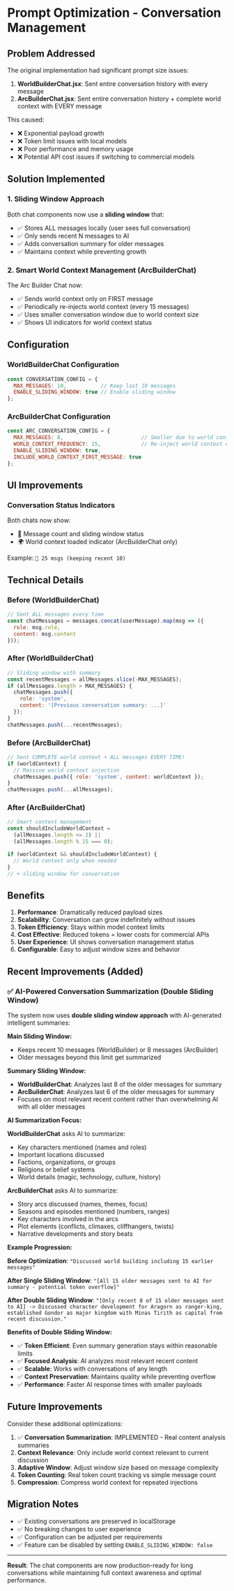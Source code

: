 # Prompt Optimization - Conversation Management

## Problem Addressed

The original implementation had significant prompt size issues:

1. **WorldBuilderChat.jsx**: Sent entire conversation history with every message
2. **ArcBuilderChat.jsx**: Sent entire conversation history + complete world context with EVERY message

This caused:
- ❌ Exponential payload growth
- ❌ Token limit issues with local models
- ❌ Poor performance and memory usage
- ❌ Potential API cost issues if switching to commercial models

## Solution Implemented

### 1. Sliding Window Approach

Both chat components now use a **sliding window** that:
- ✅ Stores ALL messages locally (user sees full conversation)
- ✅ Only sends recent N messages to AI
- ✅ Adds conversation summary for older messages
- ✅ Maintains context while preventing growth

### 2. Smart World Context Management (ArcBuilderChat)

The Arc Builder Chat now:
- ✅ Sends world context only on FIRST message
- ✅ Periodically re-injects world context (every 15 messages)
- ✅ Uses smaller conversation window due to world context size
- ✅ Shows UI indicators for world context status

## Configuration

### WorldBuilderChat Configuration

```javascript
const CONVERSATION_CONFIG = {
  MAX_MESSAGES: 10,           // Keep last 10 messages
  ENABLE_SLIDING_WINDOW: true // Enable sliding window
};
```

### ArcBuilderChat Configuration

```javascript
const ARC_CONVERSATION_CONFIG = {
  MAX_MESSAGES: 8,                         // Smaller due to world context
  WORLD_CONTEXT_FREQUENCY: 15,             // Re-inject world context every 15 msgs
  ENABLE_SLIDING_WINDOW: true,
  INCLUDE_WORLD_CONTEXT_FIRST_MESSAGE: true
};
```

## UI Improvements

### Conversation Status Indicators

Both chats now show:
- 📜 Message count and sliding window status
- 🌍 World context loaded indicator (ArcBuilderChat only)

Example: `📜 25 msgs (keeping recent 10)`

## Technical Details

### Before (WorldBuilderChat)
```javascript
// Sent ALL messages every time
const chatMessages = messages.concat(userMessage).map(msg => ({
  role: msg.role,
  content: msg.content
}));
```

### After (WorldBuilderChat)
```javascript
// Sliding window with summary
const recentMessages = allMessages.slice(-MAX_MESSAGES);
if (allMessages.length > MAX_MESSAGES) {
  chatMessages.push({
    role: 'system',
    content: '[Previous conversation summary: ...]'
  });
}
chatMessages.push(...recentMessages);
```

### Before (ArcBuilderChat)
```javascript
// Sent COMPLETE world context + ALL messages EVERY TIME!
if (worldContext) {
  // Massive world context injection
  chatMessages.push({ role: 'system', content: worldContext });
}
chatMessages.push(...allMessages);
```

### After (ArcBuilderChat)
```javascript
// Smart context management
const shouldIncludeWorldContext = 
  (allMessages.length <= 2) || 
  (allMessages.length % 15 === 0);

if (worldContext && shouldIncludeWorldContext) {
  // World context only when needed
}
// + sliding window for conversation
```

## Benefits

1. **Performance**: Dramatically reduced payload sizes
2. **Scalability**: Conversation can grow indefinitely without issues
3. **Token Efficiency**: Stays within model context limits
4. **Cost Effective**: Reduced tokens = lower costs for commercial APIs
5. **User Experience**: UI shows conversation management status
6. **Configurable**: Easy to adjust window sizes and behavior

## Recent Improvements (Added)

### ✅ AI-Powered Conversation Summarization (Double Sliding Window)

The system now uses **double sliding window approach** with AI-generated intelligent summaries:

**Main Sliding Window:**
- Keeps recent 10 messages (WorldBuilder) or 8 messages (ArcBuilder)
- Older messages beyond this limit get summarized

**Summary Sliding Window:**
- **WorldBuilderChat**: Analyzes last 8 of the older messages for summary
- **ArcBuilderChat**: Analyzes last 6 of the older messages for summary
- Focuses on most relevant recent content rather than overwhelming AI with all older messages

**AI Summarization Focus:**

**WorldBuilderChat** asks AI to summarize:
- Key characters mentioned (names and roles)  
- Important locations discussed
- Factions, organizations, or groups
- Religions or belief systems
- World details (magic, technology, culture, history)

**ArcBuilderChat** asks AI to summarize:
- Story arcs discussed (names, themes, focus)
- Seasons and episodes mentioned (numbers, ranges)
- Key characters involved in the arcs
- Plot elements (conflicts, climaxes, cliffhangers, twists)
- Narrative developments and story beats

**Example Progression:**

**Before Optimization**: `"Discussed world building including 15 earlier messages"`

**After Single Sliding Window**: `"[All 15 older messages sent to AI for summary - potential token overflow]"`

**After Double Sliding Window**: `"[Only recent 8 of 15 older messages sent to AI] -> Discussed character development for Aragorn as ranger-king, established Gondor as major kingdom with Minas Tirith as capital from recent discussion."`

**Benefits of Double Sliding Window:**
- ✅ **Token Efficient**: Even summary generation stays within reasonable limits
- ✅ **Focused Analysis**: AI analyzes most relevant recent content
- ✅ **Scalable**: Works with conversations of any length
- ✅ **Context Preservation**: Maintains quality while preventing overflow
- ✅ **Performance**: Faster AI response times with smaller payloads

## Future Improvements

Consider these additional optimizations:

1. ✅ **Conversation Summarization**: IMPLEMENTED - Real content analysis summaries
2. **Context Relevance**: Only include world context relevant to current discussion
3. **Adaptive Window**: Adjust window size based on message complexity
4. **Token Counting**: Real token count tracking vs simple message count
5. **Compression**: Compress world context for repeated injections

## Migration Notes

- ✅ Existing conversations are preserved in localStorage
- ✅ No breaking changes to user experience
- ✅ Configuration can be adjusted per requirements
- ✅ Feature can be disabled by setting `ENABLE_SLIDING_WINDOW: false`

---

**Result**: The chat components are now production-ready for long conversations while maintaining full context awareness and optimal performance.
